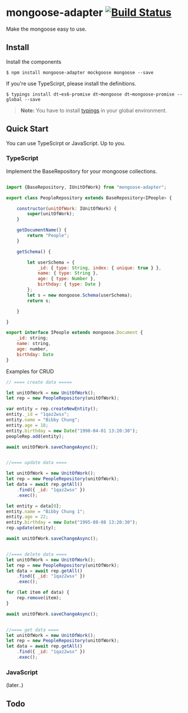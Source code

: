 # mongoose-adapter [![Build Status](https://travis-ci.org/BibbyChung/mongoose-adapter.svg?branch=master)](https://travis-ci.org/BibbyChung/mongoose-adapter)

Make the mongoose easy to use. 

## Install

Install the components

```shell
$ npm install mongoose-adapter mockgoose mongoose --save
```

If you're use TypeScirpt, please install the definitions.

```shell
$ typings install dt~es6-promise dt~mongoose dt~mongoose-promise --global --save
```

> **Note:** You have to install [typings](https://github.com/typings/typings) in your global environment.


## Quick Start

You can use TypeScirpt or JavaScript. Up to you.

### TypeScript

Implement the BaseRepository for your mongoose collections.

```javascript

import {BaseRepository, IUnitOfWork} from "mongoose-adapter";

export class PeopleRepository extends BaseRepository<IPeople> {

	constructor(unitOfWork: IUnitOfWork) {
		super(unitOfWork);
	}

	getDocumentName() {
		return "People";
	}

	getSchema() {

		let userSchema = {
			_id: { type: String, index: { unique: true } },
			name: { type: String },
			age: { type: Number },
			birthday: { type: Date }
		};
		let s = new mongoose.Schema(userSchema);
		return s;

	}

}

export interface IPeople extends mongoose.Document {
	_id: string;
	name: string,
	age: number,
	birthday: Date
}
```
Examples for CRUD

```javascript
// ==== create data =====

let unitOfWork = new UnitOfWork();
let rep = new PeopleRepository(unitOfWork);

var entity = rep.createNewEntity();
entity._id = "1qaz2wsx";
entity.name = "Bibby Chung";
entity.age = 18;
entity.birthday = new Date("1990-04-01 13:20:30");
peopleRep.add(entity);

await unitOfWork.saveChangeAsync();


//==== update data ====

let unitOfWork = new UnitOfWork();
let rep = new PeopleRepository(unitOfWork);
let data = await rep.getAll()
    .find({ _id: "1qaz2wsx" })
    .exec();

let entity = data[0];
entity.name = "Bibby Chung 1";
entity.age = 22;
entity.birthday = new Date("1995-08-08 13:20:30");
rep.update(entity);

await unitOfWork.saveChangeAsync();


//==== delete data ====
let unitOfWork = new UnitOfWork();
let rep = new PeopleRepository(unitOfWork);
let data = await rep.getAll()
    .find({ _id: "1qaz2wsx" })
    .exec();

for (let item of data) {
    rep.remove(item);
}

await unitOfWork.saveChangeAsync();


//==== get data ====
let unitOfWork = new UnitOfWork();
let rep = new PeopleRepository(unitOfWork);
let data = await rep.getAll()
    .find({ _id: "1qaz2wsx" })
    .exec();

```

### JavaScript 
(later..)

## Todo
